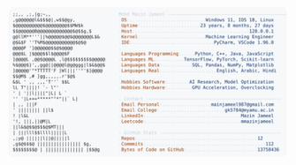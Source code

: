 <picture>
  <source srcset="https://raw.githubusercontent.com/mmazinjameel/mmazinjameel/main/dark_mode.svg?v=1754010282" media="(prefers-color-scheme: dark)">
  <img src="https://raw.githubusercontent.com/mmazinjameel/mmazinjameel/main/light_mode.svg?v=1754010282">
</picture>
